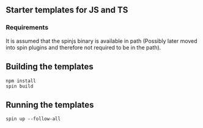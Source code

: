 ## Starter templates for JS and TS

### Requirements

It is assumed that the spinjs binary is available in path (Possibly later moved into spin plugins and therefore not required to be in the path).

## Building the templates

```
npm install
spin build
```

## Running the templates

```
spin up --follow-all
```